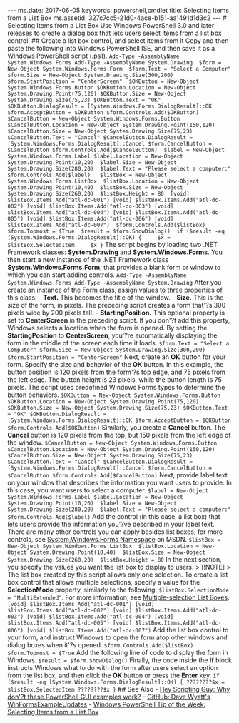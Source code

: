 --- ms.date:  2017-06-05 keywords:  powershell,cmdlet title:  Selecting Items from a List Box ms.assetid:  327c7cc5-21d0-4ace-b151-aa1491d1d3c2 ---  # Selecting Items from a List Box Use Windows PowerShell 3.0 and later releases to create a dialog box that lets users select items from a list box control.  ## Create a list box control, and select items from it Copy and then paste the following into Windows PowerShell ISE, and then save it as a Windows PowerShell script (.ps1).  ``` Add-Type -AssemblyName System.Windows.Forms Add-Type -AssemblyName System.Drawing  $form = New-Object System.Windows.Forms.Form  $form.Text = "Select a Computer" $form.Size = New-Object System.Drawing.Size(300,200)  $form.StartPosition = "CenterScreen"  $OKButton = New-Object System.Windows.Forms.Button $OKButton.Location = New-Object System.Drawing.Point(75,120) $OKButton.Size = New-Object System.Drawing.Size(75,23) $OKButton.Text = "OK" $OKButton.DialogResult = [System.Windows.Forms.DialogResult]::OK $form.AcceptButton = $OKButton $form.Controls.Add($OKButton)  $CancelButton = New-Object System.Windows.Forms.Button $CancelButton.Location = New-Object System.Drawing.Point(150,120) $CancelButton.Size = New-Object System.Drawing.Size(75,23) $CancelButton.Text = "Cancel" $CancelButton.DialogResult = [System.Windows.Forms.DialogResult]::Cancel $form.CancelButton = $CancelButton $form.Controls.Add($CancelButton)  $label = New-Object System.Windows.Forms.Label $label.Location = New-Object System.Drawing.Point(10,20)  $label.Size = New-Object System.Drawing.Size(280,20)  $label.Text = "Please select a computer:" $form.Controls.Add($label)   $listBox = New-Object System.Windows.Forms.ListBox  $listBox.Location = New-Object System.Drawing.Point(10,40)  $listBox.Size = New-Object System.Drawing.Size(260,20)  $listBox.Height = 80  [void] $listBox.Items.Add("atl-dc-001") [void] $listBox.Items.Add("atl-dc-002") [void] $listBox.Items.Add("atl-dc-003") [void] $listBox.Items.Add("atl-dc-004") [void] $listBox.Items.Add("atl-dc-005") [void] $listBox.Items.Add("atl-dc-006") [void] $listBox.Items.Add("atl-dc-007")  $form.Controls.Add($listBox)   $form.Topmost = $True  $result = $form.ShowDialog()  if ($result -eq [System.Windows.Forms.DialogResult]::OK) {     $x = $listBox.SelectedItem     $x } ```  The script begins by loading two .NET Framework classes: **System.Drawing** and **System.Windows.Forms**. You then start a new instance of the .NET Framework class **System.Windows.Forms.Form**; that provides a blank form or window to which you can start adding controls.  ``` Add-Type -AssemblyName System.Windows.Forms Add-Type -AssemblyName System.Drawing ```  After you create an instance of the Form class, assign values to three properties of this class.  -   **Text.** This becomes the title of the window.  -   **Size.** This is the size of the form, in pixels. The preceding script creates a form that'?s 300 pixels wide by 200 pixels tall.  -   **StartingPosition.** This optional property is set to **CenterScreen** in the preceding script. If you don'?t add this property, Windows selects a location when the form is opened. By setting the **StartingPosition** to **CenterScreen**, you'?re automatically displaying the form in the middle of the screen each time it loads.  ``` $form.Text = "Select a Computer" $form.Size = New-Object System.Drawing.Size(300,200)  $form.StartPosition = "CenterScreen" ```  Next, create an **OK** button for your form. Specify the size and behavior of the **OK** button. In this example, the button position is 120 pixels from the form'?s top edge, and 75 pixels from the left edge. The button height is 23 pixels, while the button length is 75 pixels. The script uses predefined Windows Forms types to determine the button behaviors.  ``` $OKButton = New-Object System.Windows.Forms.Button $OKButton.Location = New-Object System.Drawing.Point(75,120) $OKButton.Size = New-Object System.Drawing.Size(75,23) $OKButton.Text = "OK" $OKButton.DialogResult = [System.Windows.Forms.DialogResult]::OK $form.AcceptButton = $OKButton $form.Controls.Add($OKButton) ```  Similarly, you create a **Cancel** button. The **Cancel** button is 120 pixels from the top, but 150 pixels from the left edge of the window.  ``` $CancelButton = New-Object System.Windows.Forms.Button $CancelButton.Location = New-Object System.Drawing.Point(150,120) $CancelButton.Size = New-Object System.Drawing.Size(75,23) $CancelButton.Text = "Cancel" $CancelButton.DialogResult = [System.Windows.Forms.DialogResult]::Cancel $form.CancelButton = $CancelButton $form.Controls.Add($CancelButton) ```  Next, provide label text on your window that describes the information you want users to provide. In this case, you want users to select a computer.  ``` $label = New-Object System.Windows.Forms.Label $label.Location = New-Object System.Drawing.Point(10,20)  $label.Size = New-Object System.Drawing.Size(280,20)  $label.Text = "Please select a computer:" $form.Controls.Add($label) ```  Add the control (in this case, a list box) that lets users provide the information you'?ve described in your label text. There are many other controls you can apply besides list boxes; for more controls, see [System.Windows.Forms Namespace](http://msdn.microsoft.com/library/k50ex0x9(v=vs.110).aspx) on MSDN.  ``` $listBox = New-Object System.Windows.Forms.ListBox  $listBox.Location = New-Object System.Drawing.Point(10,40)  $listBox.Size = New-Object System.Drawing.Size(260,20)  $listBox.Height = 80 ```  In the next section, you specify the values you want the list box to display to users.  > [!NOTE] > The list box created by this script allows only one selection. To create a list box control that allows multiple selections, specify a value for the **SelectionMode** property, similarly to the following:  `$listBox.SelectionMode = "MultiExtended"`. For more information, see [Multiple-selection List Boxes](Multiple-selection-List-Boxes.md).  ``` [void] $listBox.Items.Add("atl-dc-001") [void] $listBox.Items.Add("atl-dc-002") [void] $listBox.Items.Add("atl-dc-003") [void] $listBox.Items.Add("atl-dc-004") [void] $listBox.Items.Add("atl-dc-005") [void] $listBox.Items.Add("atl-dc-006") [void] $listBox.Items.Add("atl-dc-007") ```  Add the list box control to your form, and instruct Windows to open the form atop other windows and dialog boxes when it'?s opened.  ``` $form.Controls.Add($listBox)  $form.Topmost = $True ```  Add the following line of code to display the form in Windows.  ``` $result = $form.ShowDialog() ```  Finally, the code inside the **If** block instructs Windows what to do with the form after users select an option from the list box, and then click the **OK** button or press the **Enter** key.  ``` if ($result -eq [System.Windows.Forms.DialogResult]::OK) { ????????$x = $listBox.SelectedItem ????????$x } ```  ## See Also - [Hey Scripting Guy:  Why don'?t these PowerShell GUI examples work?](http://go.microsoft.com/fwlink/?LinkId=506644) - [GitHub: Dave Wyatt's WinFormsExampleUpdates](https://github.com/dlwyatt/WinFormsExampleUpdates) - [Windows PowerShell Tip of the Week:  Selecting Items from a List Box](http://technet.microsoft.com/library/ff730949.aspx) 

